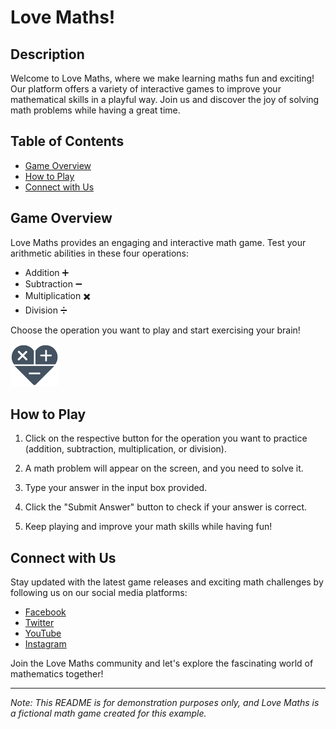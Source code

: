 # Love Maths!

## Description

Welcome to Love Maths, where we make learning maths fun and exciting! Our platform offers a variety of interactive games to improve your mathematical skills in a playful way. Join us and discover the joy of solving math problems while having a great time.

## Table of Contents

- [Game Overview](#game-overview)
- [How to Play](#how-to-play)
- [Connect with Us](#connect-with-us)

## Game Overview

Love Maths provides an engaging and interactive math game. Test your arithmetic abilities in these four operations:

- Addition ➕
- Subtraction ➖
- Multiplication ✖️
- Division ➗

Choose the operation you want to play and start exercising your brain!

![Love Maths](assets/images/logo.png)

## How to Play

1. Click on the respective button for the operation you want to practice (addition, subtraction, multiplication, or division).

2. A math problem will appear on the screen, and you need to solve it.

3. Type your answer in the input box provided.

4. Click the "Submit Answer" button to check if your answer is correct.

5. Keep playing and improve your math skills while having fun!

## Connect with Us

Stay updated with the latest game releases and exciting math challenges by following us on our social media platforms:

- [Facebook](https://www.facebook.com/yourlovemaths)
- [Twitter](https://www.twitter.com/lovemaths)
- [YouTube](https://www.youtube.com/c/lovemaths)
- [Instagram](https://www.instagram.com/lovemaths)

Join the Love Maths community and let's explore the fascinating world of mathematics together!

---

*Note: This README is for demonstration purposes only, and Love Maths is a fictional math game created for this example.*
